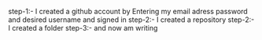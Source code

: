 step-1:- I created a github account by 
       Entering my email adress
                   password
                   and desired username and signed in 
step-2:- I created a repository
step-2:- I created a folder 
step-3:- and now am writing  
